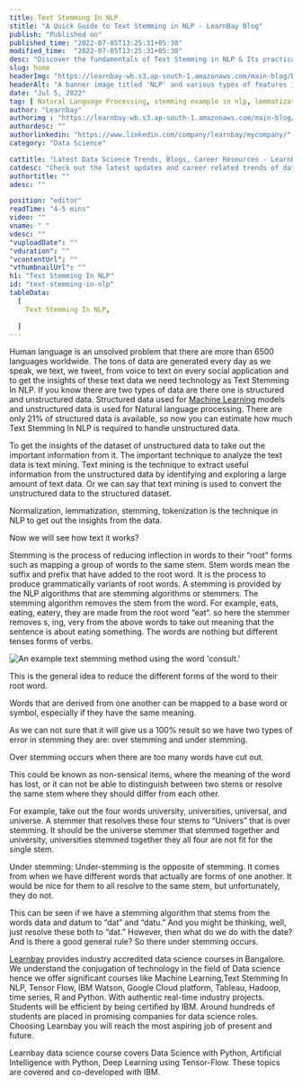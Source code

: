 ```yaml
---
title: Text Stemming In NLP
stitle: "A Quick Guide to Text Stemming in NLP - LearnBay Blog"
publish: "Published on"
published_time: "2022-07-05T13:25:31+05:30"
modified_time:  "2022-07-05T13:25:31+05:30"
desc: "Discover the fundamentals of Text Stemming in NLP & Its practical applications. Learn how to implement text stemming techniques in NLP for enhanced information retrieval & analysis."
slug: home
headerImg: "https://learnbay-wb.s3.ap-south-1.amazonaws.com/main-blog/blog/stem.jpg"
headerAlt: "A banner image titled 'NLP' and various types of features in NLP, such as statistical keywords, evaluation interaction, summarization, typography, etc."
date: "Jul 5, 2022"
tag: [ Natural Language Processing, stemming example in nlp, lemmatization nlp, stemming vs lemmatization, stemming in nlp example, stemming in nlp ]
author: "Learnbay"
authorimg : "https://learnbay-wb.s3.ap-south-1.amazonaws.com/main-blog/blog/learnbay-admin.webp"
authordesc: ""
authorlinkedin: "https://www.linkedin.com/company/learnbay/mycompany/"
category: "Data Science"

cattitle: "Latest Data Science Trends, Blogs, Career Resources - Learnbay Blogs"
catdesc: "Check out the latest updates and career related trends of data science and business analytics here inside the Learnbay's data science blogs."
authortitle: ""
adesc: ""

position: "editor"
readTime: "4-5 mins"
video: ""
vname: " "
vdesc: ""
"vuploadDate": ""
"vduration": ""
"vcontentUrl": ""
"vthumbnailUrl": ""
h1: "Text Stemming In NLP"
id: "text-stemming-in-nlp"
tableData:
  [
    Text Stemming In NLP,
    
  ]
---
```


Human language is an unsolved problem that there are more than 6500 languages worldwide. The tons of data are generated every day as we speak, we text, we tweet, from voice to text on every social application and to get the insights of these text data we need technology as Text Stemming In NLP. If you know there are two types of data are there one is structured and unstructured data. Structured data used for <a href="https://blog.learnbay.co/10-must-know-machine-learning-algorithms-for-beginners-in-2023" target="_blank">Machine Learning</a> <span style="text-decoration:underline;"> </span>models and unstructured data is used for Natural language processing. There are only 21% of structured data is available, so now you can estimate how much Text Stemming In NLP is required to handle unstructured data. 

To get the insights of the dataset of unstructured data to take out the important information from it. The important technique to analyze the text data is text mining. Text mining is the technique to extract useful information from the unstructured data by identifying and exploring a large amount of text data. Or we can say that text mining is used to convert the unstructured data to the structured dataset.

Normalization, lemmatization, stemming, tokenization is the technique in NLP to get out the insights from the data.

Now we will see how text it works?

Stemming is the process of reducing inflection in words to their “root” forms such as mapping a group of words to the same stem. Stem words mean the suffix and prefix that have added to the root word. It is the process to produce grammatically variants of root words.  A stemming is provided by the NLP algorithms that are stemming algorithms or stemmers. The stemming algorithm removes the stem from the word. For example, eats, eating, eatery, they are made from the root word “eat“. so here the stemmer removes s, ing, very from the above words to take out meaning that the sentence is about eating something. The words are nothing but different tenses forms of verbs.


<Image src="https://learnbay-wb.s3.ap-south-1.amazonaws.com/main-blog/blog/stem1.png" alt="An example text stemming method using the word 'consult.'"/>


This is the general idea to reduce the different forms of the word to their root word.

Words that are derived from one another can be mapped to a base word or symbol, especially if they have the same meaning.

As we can not sure that it will give us a 100% result so we have two types of error in stemming they are: over stemming and under stemming.

Over stemming occurs when there are too many words have cut out.

This could be known as non-sensical items, where the meaning of the word has lost, or it can not be able to distinguish between two stems or resolve the same stem where they should differ from each other.

For example, take out the four words university, universities, universal, and universe. A stemmer that resolves these four stems to “Univers” that is over stemming. It should be the universe stemmer that stemmed together and university, universities stemmed together they all four are not fit for the single stem.

Under stemming: Under-stemming is the opposite of stemming. It comes from when we have different words that actually are forms of one another. It would be nice for them to all resolve to the same stem, but unfortunately, they do not.

This can be seen if we have a stemming algorithm that stems from the words data and datum to “dat” and “datu.” And you might be thinking, well, just resolve these both to “dat.” However, then what do we do with the date? And is there a good general rule? So there under stemming occurs.

<a href="https://www.learnbay.co/data-science-course/" target="_blank">Learnbay</a> provides industry accredited data science courses in Bangalore. We understand the conjugation of technology in the field of Data science hence we offer significant courses like Machine Learning,Text Stemming In NLP, Tensor Flow, IBM Watson, Google Cloud platform, Tableau, Hadoop, time series, R and Python. With authentic real-time industry projects. Students will be efficient by being certified by IBM. Around hundreds of students are placed in promising companies for data science roles. Choosing Learnbay you will reach the most aspiring job of present and future.

Learnbay data science course covers Data Science with Python, Artificial Intelligence with Python, Deep Learning using Tensor-Flow. These topics are covered and co-developed with IBM.